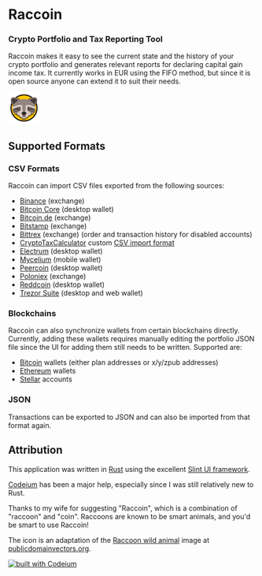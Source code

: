 # Raccoin

### Crypto Portfolio and Tax Reporting Tool

Raccoin makes it easy to see the current state and the history of your crypto
portfolio and generates relevant reports for declaring capital gain income tax.
It currently works in EUR using the FIFO method, but since it is open source
anyone can extend it to suit their needs.

<img src="raccoin_ui/ui/icons/app-icon.svg" width="64" height="64">

## Supported Formats

### CSV Formats

Raccoin can import CSV files exported from the following sources:

* [Binance](https://www.binance.com/) (exchange)
* [Bitcoin Core](https://bitcoin.org/en/bitcoin-core/) (desktop wallet)
* [Bitcoin.de](https://www.bitcoin.de/de) (exchange)
* [Bitstamp](https://www.bitstamp.net/) (exchange)
* [Bittrex](https://bittrex.com/) (exchange) (order and transaction history for disabled accounts)
* [CryptoTaxCalculator](https://cryptotaxcalculator.io/) custom [CSV import format](https://help.cryptotaxcalculator.io/en/articles/5777675-advanced-manual-custom-csv-import)
* [Electrum](https://www.electrum.org/) (desktop wallet)
* [Mycelium](https://wallet.mycelium.com/) (mobile wallet)
* [Peercoin](https://www.peercoin.net/wallet) (desktop wallet)
* [Poloniex](https://poloniex.com/) (exchange)
* [Reddcoin](https://www.reddcoin.com/reddwallet.html) (desktop wallet)
* [Trezor Suite](https://trezor.io/trezor-suite) (desktop and web wallet)

### Blockchains

Raccoin can also synchronize wallets from certain blockchains directly. Currently, adding these wallets requires manually editing the portfolio JSON file since the UI for adding them still needs to be written. Supported are:

* [Bitcoin](https://bitcoin.org/) wallets (either plan addresses or x/y/zpub addresses)
* [Ethereum](https://ethereum.org/) wallets
* [Stellar](https://stellar.org/) accounts

### JSON

Transactions can be exported to JSON and can also be imported from that format again.

## Attribution

This application was written in [Rust](https://www.rust-lang.org/) using the excellent [Slint UI framework](https://slint.dev/).

[Codeium](https://codeium.com) has been a major help, especially since I was still relatively new to Rust.

Thanks to my wife for suggesting "Raccoin", which is a combination of "raccoon" and "coin". Raccoons are known to be smart animals, and you'd be smart to use Raccoin!

The icon is an adaptation of the <a href="https://publicdomainvectors.org/en/free-clipart/Raccoon-wild-animal/87895.html">Raccoon wild animal</a> image at [publicdomainvectors.org](https://publicdomainvectors.org/).

[![built with Codeium](https://codeium.com/badges/main)](https://codeium.com/profile)
